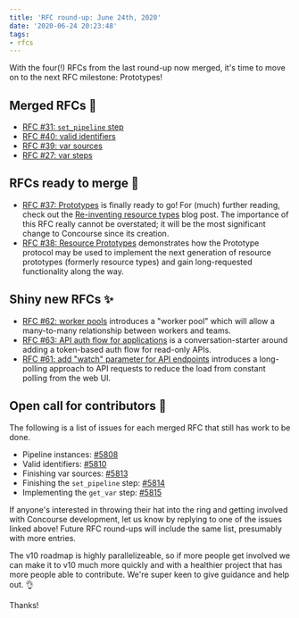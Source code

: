 ```yaml
---
title: 'RFC round-up: June 24th, 2020'
date: '2020-06-24 20:23:48'
tags:
- rfcs
---
```


With the four(!) RFCs from the last round-up now merged, it's time to move on to the next RFC milestone: Prototypes!

<!--more-->

## Merged RFCs 🎉

- [RFC #31: `set_pipeline` step](https://github.com/concourse/rfcs/pull/31)
- [RFC #40: valid identifiers](https://github.com/concourse/rfcs/pull/40)
- [RFC #39: var sources](https://github.com/concourse/rfcs/pull/39)
- [RFC #27: var steps](https://github.com/concourse/rfcs/pull/27)

## RFCs ready to merge 🤞

- [RFC #37: Prototypes](https://github.com/concourse/rfcs/pull/37) is finally ready to go! For (much) further reading, check out the [Re-inventing resource types](/posts/2019-10-15-reinventing-resource-types/) blog post. The importance of this RFC really cannot be overstated; it will be the most significant change to Concourse since its creation.
- [RFC #38: Resource Prototypes](https://github.com/concourse/rfcs/pull/38) demonstrates how the Prototype protocol may be used to implement the next generation of resource prototypes (formerly resource types) and gain long-requested functionality along the way.

## Shiny new RFCs ✨

- [RFC #62: worker pools](https://github.com/concourse/rfcs/pull/62) introduces a "worker pool" which will allow a many-to-many relationship between workers and teams.
- [RFC #63: API auth flow for applications](https://github.com/concourse/rfcs/pull/63) is a conversation-starter around adding a token-based auth flow for read-only APIs.
- [RFC #61: add "watch" parameter for API endpoints](https://github.com/concourse/rfcs/pull/61) introduces a long-polling approach to API requests to reduce the load from constant polling from the web UI.

## Open call for contributors 📢

The following is a list of issues for each merged RFC that still has work to be done.

- Pipeline instances: [#5808](https://github.com/concourse/concourse/issues/5808)
- Valid identifiers: [#5810](https://github.com/concourse/concourse/issues/5810)
- Finishing var sources: [#5813](https://github.com/concourse/concourse/issues/5813)
- Finishing the `set_pipeline` step: [#5814](https://github.com/concourse/concourse/issues/5814)
- Implementing the `get_var` step: [#5815](https://github.com/concourse/concourse/issues/5815)

If anyone's interested in throwing their hat into the ring and getting involved with Concourse development, let us know by replying to one of the issues linked above! Future RFC round-ups will include the same list, presumably with more entries.

The v10 roadmap is highly parallelizeable, so if more people get involved we can make it to v10 much more quickly and with a healthier project that has more people able to contribute. We're super keen to give guidance and help out. 👌

Thanks!

